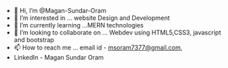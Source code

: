 - 👋 Hi, I’m @Magan-Sundar-Oram
- 👀 I’m interested in ... website Design and Development 
- 🌱 I’m currently learning ...MERN technologies 
- 💞️ I’m looking to collaborate on ... Webdev using HTML5,CSS3, javascript and bootstrap 
- 📫 How to reach me ... email id - msoram7377@gmail.com,
-  LinkedIn - Magan Sundar Oram 

<!---
Magan-Sundar-Oram/Magan-Sundar-Oram is a ✨ special ✨ repository because its `README.md` (this file) appears on your GitHub profile.
You can click the Preview link to take a look at your changes.
--->
